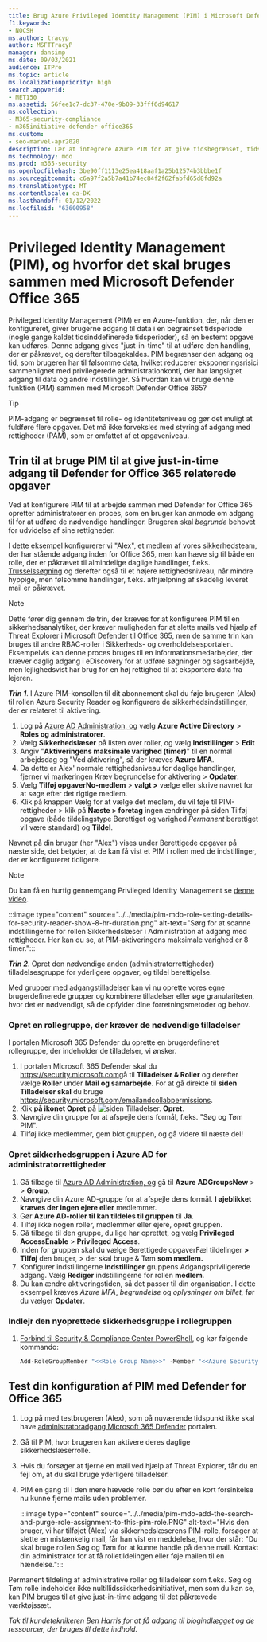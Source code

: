 ```yaml
---
title: Brug Azure Privileged Identity Management (PIM) i Microsoft Defender til Office 365 at begrænse administratoradgangen til cybersikkerhedsværktøjer.
f1.keywords:
- NOCSH
ms.author: tracyp
author: MSFTTracyP
manager: dansimp
ms.date: 09/03/2021
audience: ITPro
ms.topic: article
ms.localizationpriority: high
search.appverid:
- MET150
ms.assetid: 56fee1c7-dc37-470e-9b09-33fff6d94617
ms.collection:
- M365-security-compliance
- m365initiative-defender-office365
ms.custom:
- seo-marvel-apr2020
description: Lær at integrere Azure PIM for at give tidsbegrænset, tidsgrænset adgang til brugere til at udføre administratorrettigheder i Microsoft Defender for Office 365, hvilket reducerer risikoen for dine data.
ms.technology: mdo
ms.prod: m365-security
ms.openlocfilehash: 3be90ff1113e25ea418aaf1a25b12574b3bbbe1f
ms.sourcegitcommit: c6a97f2a5b7a41b74ec84f2f62fabfd65d8fd92a
ms.translationtype: MT
ms.contentlocale: da-DK
ms.lasthandoff: 01/12/2022
ms.locfileid: "63600958"
---
```

<!--A-->
# <a name="privileged-identity-management-pim-and-why-to-use-it-with-microsoft-defender-for-office-365"></a>Privileged Identity Management (PIM), og hvorfor det skal bruges sammen med Microsoft Defender Office 365

Privileged Identity Management (PIM) er en Azure-funktion, der, når den er konfigureret, giver brugerne adgang til data i en begrænset tidsperiode (nogle gange kaldet tidsinddefinerede tidsperioder), så en bestemt opgave kan udføres. Denne adgang gives "just-in-time" til at udføre den handling, der er påkrævet, og derefter tilbagekaldes. PIM begrænser den adgang og tid, som brugeren har til følsomme data, hvilket reducerer eksponeringsrisici sammenlignet med privilegerede administrationkonti, der har langsigtet adgang til data og andre indstillinger. Så hvordan kan vi bruge denne funktion (PIM) sammen med Microsoft Defender Office 365?

> [!TIP]
> PIM-adgang er begrænset til rolle- og identitetsniveau og gør det muligt at fuldføre flere opgaver. Det må ikke forveksles med styring af adgang med rettigheder (PAM), som er omfattet af et opgaveniveau.

## <a name="steps-to-use-pim-to-grant-just-in-time-access-to-defender-for-office-365-related-tasks"></a>Trin til at bruge PIM til at give just-in-time adgang til Defender for Office 365 relaterede opgaver

Ved at konfigurere PIM til at arbejde sammen med Defender for Office 365 opretter administratorer en proces, som en bruger kan anmode om adgang til for at udføre de nødvendige handlinger. Brugeren skal *begrunde* behovet for udvidelse af sine rettigheder.

I dette eksempel konfigurerer vi "Alex", et medlem af vores sikkerhedsteam, der har stående adgang inden for Office 365, men kan hæve sig til både en rolle, der er påkrævet til almindelige daglige handlinger, f.eks. [Trusselssøgning](threat-hunting-in-threat-explorer.md) og derefter også til et højere rettighedsniveau, når mindre hyppige, men følsomme handlinger, f.eks. afhjælpning af skadelig leveret mail er påkrævet.[](remediate-malicious-email-delivered-office-365.md)

> [!NOTE]
> Dette fører dig gennem de trin, der kræves for at konfigurere PIM til en sikkerhedsanalytiker, der kræver muligheden for at slette mails ved hjælp af Threat Explorer i Microsoft Defender til Office 365, men de samme trin kan bruges til andre RBAC-roller i Sikkerheds- og overholdelsesportalen. Eksempelvis kan denne proces bruges til en informationsmedarbejder, der kræver daglig adgang i eDiscovery for at udføre søgninger og sagsarbejde, men lejlighedsvist har brug for en høj rettighed til at eksportere data fra lejeren.

***Trin 1***. I Azure PIM-konsollen til dit abonnement skal du føje brugeren (Alex) til rollen Azure Security Reader og konfigurere de sikkerhedsindstillinger, der er relateret til aktivering.

1. Log på [Azure AD Administration, og](https://aad.portal.azure.com/) vælg **Azure Active Directory** >  **Roles og administratorer**.
2. Vælg **Sikkerhedslæser** på listen over roller, og vælg **Indstillinger** >  **Edit**
3. Angiv "**Aktiveringens maksimale varighed (timer)**" til en normal arbejdsdag og "Ved aktivering", så der kræves **Azure MFA**.
4. Da dette er Alex' normale rettighedsniveau for daglige handlinger, fjerner vi markeringen Kræv begrundelse for aktivering > **Opdater**.
5. Vælg **Tilføj opgaverNo-medlem** >  **valgt >** vælge eller skrive navnet for at søge efter det rigtige medlem.
6. Klik på  knappen Vælg for at vælge det medlem, du vil føje til PIM-rettigheder > klik på **Næste > foretag** ingen ændringer på siden Tilføj opgave (både tildelingstype Berettiget og varighed  *Permanent* berettiget vil være standard) og **Tildel**.

Navnet på din bruger (her "Alex") vises under Berettigede opgaver på næste side, det betyder, at de kan få vist et PIM i rollen med de indstillinger, der er konfigureret tidligere.

> [!NOTE]
> Du kan få en hurtig gennemgang Privileged Identity Management se [denne video](https://www.youtube.com/watch?v=VQMAg0sa_lE).

:::image type="content" source="../../media/pim-mdo-role-setting-details-for-security-reader-show-8-hr-duration.png" alt-text="Sørg for at scanne indstillingerne for rollen Sikkerhedslæser i Administration af adgang med rettigheder. Her kan du se, at PIM-aktiveringens maksimale varighed er 8 timer.":::

***Trin 2***. Opret den nødvendige anden (administratorrettigheder) tilladelsesgruppe for yderligere opgaver, og tildel berettigelse.

Med [grupper med adgangstilladelser](/azure/active-directory/privileged-identity-management/groups-features) kan vi nu oprette vores egne brugerdefinerede grupper og kombinere tilladelser eller øge granulariteten, hvor det er nødvendigt, så de opfylder dine forretningsmetoder og behov.

### <a name="create-a-role-group-requiring-the-permissions-we-need"></a>Opret en rollegruppe, der kræver de nødvendige tilladelser

I portalen Microsoft 365 Defender du oprette en brugerdefineret rollegruppe, der indeholder de tilladelser, vi ønsker.

1. I portalen Microsoft 365 Defender skal du <https://security.microsoft.com>gå til **Tilladelser & Roller** og derefter vælge **Roller** under **Mail og samarbejde**. For at gå direkte til **siden Tilladelser skal** du bruge <https://security.microsoft.com/emailandcollabpermissions>.
2. Klik **på ikonet Opret** på ![siden Tilladelser.](../../media/m365-cc-sc-create-icon.png) **Opret**.
3. Navngive din gruppe for at afspejle dens formål, f.eks. "Søg og Tøm PIM".
4. Tilføj ikke medlemmer, gem blot gruppen, og gå videre til næste del!

### <a name="create-the-security-group-in-azure-ad-for-elevated-permissions"></a>Opret sikkerhedsgruppen i Azure AD for administratorrettigheder

1. Gå tilbage til [Azure AD Administration, og](https://aad.portal.azure.com/) gå til **Azure** **ADGroupsNew** >  >  **Group**.
2. Navngive din Azure AD-gruppe for at afspejle dens formål. **I øjeblikket kræves der ingen ejere eller** medlemmer.
3. Gør **Azure AD-roller til kan tildeles til gruppen** til **Ja**.
4. Tilføj ikke nogen roller, medlemmer eller ejere, opret gruppen.
5. Gå tilbage til den gruppe, du lige har oprettet, og vælg **Privileged AccessEnable** >  **Privileged Access**.
6. Inden for gruppen skal du vælge Berettigede opgaverFæl tildelinger **> Tilføj** den bruger,  >  der skal bruge & Tøm **som medlem.**
7. Konfigurer indstillingerne **Indstillinger** gruppens Adgangspriviligerede adgang. Vælg **Rediger** indstillingerne for rollen **medlem**.
8. Du kan ændre aktiveringstiden, så det passer til din organisation. I dette eksempel kræves *Azure MFA*, *begrundelse* og *oplysninger om billet,* før du vælger **Opdater**.

### <a name="nest-the-newly-created-security-group-into-the-role-group"></a>Indlejr den nyoprettede sikkerhedsgruppe i rollegruppen

1. [Forbind til Security & Compliance Center PowerShell](/powershell/exchange/connect-to-scc-powershell), og kør følgende kommando:

   ```powershell
   Add-RoleGroupMember "<<Role Group Name>>" -Member "<<Azure Security Group>>"`
   ```

## <a name="test-your-configuration-of-pim-with-defender-for-office-365"></a>Test din konfiguration af PIM med Defender for Office 365

1. Log på med testbrugeren (Alex), som på nuværende tidspunkt ikke skal have [administratoradgang Microsoft 365 Defender](/microsoft-365/security/defender/overview-security-center) portalen.
2. Gå til PIM, hvor brugeren kan aktivere deres daglige sikkerhedslæserrolle.
3. Hvis du forsøger at fjerne en mail ved hjælp af Threat Explorer, får du en fejl om, at du skal bruge yderligere tilladelser.
4. PIM en gang til i den mere hævede rolle bør du efter en kort forsinkelse nu kunne fjerne mails uden problemer.

   :::image type="content" source="../../media/pim-mdo-add-the-search-and-purge-role-assignment-to-this-pim-role.PNG" alt-text="Hvis den bruger, vi har tilføjet (Alex) via sikkerhedslæserens PIM-rolle, forsøger at slette en mistænkelig mail, får han vist en meddelelse, hvor der står: &quot;Du skal bruge rollen Søg og Tøm for at kunne handle på denne mail. Kontakt din administrator for at få rolletildelingen eller føje mailen til en hændelse.":::

Permanent tildeling af administrative roller og tilladelser som f.eks. Søg og Tøm rolle indeholder ikke nultillidssikkerhedsinitiativet, men som du kan se, kan PIM bruges til at give just-in-time adgang til det påkrævede værktøjssæt.

*Tak til kundeteknikeren Ben Harris for at få adgang til blogindlægget og de ressourcer, der bruges til dette indhold.*

<!--A-->